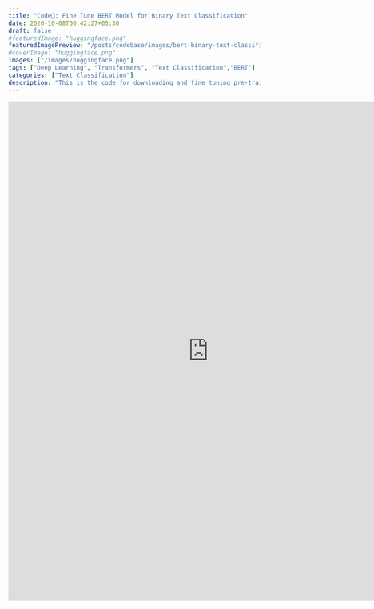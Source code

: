 ```yaml
---
title: "Code📝: Fine Tune BERT Model for Binary Text Classification"
date: 2020-10-08T00:42:27+05:30
draft: false
#featuredImage: "huggingface.png"
featuredImagePreview: "/posts/codebase/images/bert-binary-text-classification.png"
#coverImage: "huggingface.png"
images: ["/images/huggingface.png"]
tags: ["Deep Learning", "Transformers", "Text Classification","BERT"]
categories: ["Text Classification"]
description: "This is the code for downloading and fine tuning pre-trained BERT model on custom dataset for binary text classification"
---
```

<!--more-->



<iframe
  src="https://carbon.now.sh/embed?bg=rgba(255%2C255%2C255%2C1)&t=one-dark&wt=none&l=python&ds=true&dsyoff=20px&dsblur=68px&wc=true&wa=false&pv=56px&ph=56px&ln=false&fl=1&fm=Hack&fs=14px&lh=133%25&si=false&es=4x&wm=false&code=%2523%2520Requirements%253A%2520pytorch%253E%253D1.6%2520cudatoolkit%253D10.2%2520%250A%2523%2520install%2520it%2520from%2520here%253A%2520https%253A%252F%252Fpytorch.org%252F%250A%250A%2523%2520pip%2520install%2520simpletransformers%250Afrom%2520simpletransformers.classification%2520import%2520ClassificationModel%250Aimport%2520pandas%2520as%2520pd%250Aimport%2520logging%250A%250A%250Alogging.basicConfig(level%253Dlogging.INFO)%250Atransformers_logger%2520%253D%2520logging.getLogger(%2522transformers%2522)%250Atransformers_logger.setLevel(logging.WARNING)%250A%250A%2523%2520Train%2520and%2520Evaluation%2520data%2520needs%2520to%2520be%2520in%2520a%2520Pandas%2520Dataframe%2520of%2520two%2520columns.%2520The%2520first%2520column%2520is%2520the%2520text%2520with%2520type%2520str%252C%2520and%2520the%2520second%2520column%2520is%2520the%2520label%2520with%2520type%2520int.%250Atrain_data%2520%253D%2520%255B%255B%27Example%2520sentence%2520belonging%2520to%2520class%25201%27%252C%25201%255D%252C%2520%255B%27Example%2520sentence%2520belonging%2520to%2520class%25200%27%252C%25200%255D%255D%250Atrain_df%2520%253D%2520pd.DataFrame(train_data)%250A%250Aeval_data%2520%253D%2520%255B%255B%27Example%2520eval%2520sentence%2520belonging%2520to%2520class%25201%27%252C%25201%255D%252C%2520%255B%27Example%2520eval%2520sentence%2520belonging%2520to%2520class%25200%27%252C%25200%255D%255D%250Aeval_df%2520%253D%2520pd.DataFrame(eval_data)%250A%250A%2523%2520Create%2520a%2520ClassificationModel%2520(model_type%252C%2520model_name)%253A%2520For%2520e.g.%2520%250A%2523%2520(%27roberta%27%252C%2520%27roberta-base%27)%250A%2523%2520(%27albert%27%252C%27albert-base-v2%27)%250A%2523%2520(%27distilbert%27%252C%2520%27distilbert-base-uncased%27)%250A%2523%2520Supported%2520model%2520type%253A%2520CamemBERT%252C%2520RoBERTa%252C%2520DistilBERT%252C%2520ELECTRA%252C%2520FlauBERT%252C%2520Longformer%252C%2520MobileBERT%252C%2520XLM%252C%2520XLM-RoBERTa%252C%2520XLNet%250Amodel%2520%253D%2520ClassificationModel(%27bert%27%252C%2520%27bert-base-uncased%27)%2520%2523%2520You%2520can%2520set%2520class%2520weights%2520by%2520using%2520the%2520optional%2520weight%2520argument%250A%250A%2523%2520Train%2520the%2520model%250Amodel.train_model(train_df)%250A%250A%2523%2520Evaluate%2520the%2520model%250Aresult%252C%2520model_outputs%252C%2520wrong_predictions%2520%253D%2520model.eval_model(eval_df)"
  style="width: 800px; height: 1000px; border:0; transform: scale(1); overflow:hidden;"
  sandbox="allow-scripts allow-same-origin">
</iframe>

